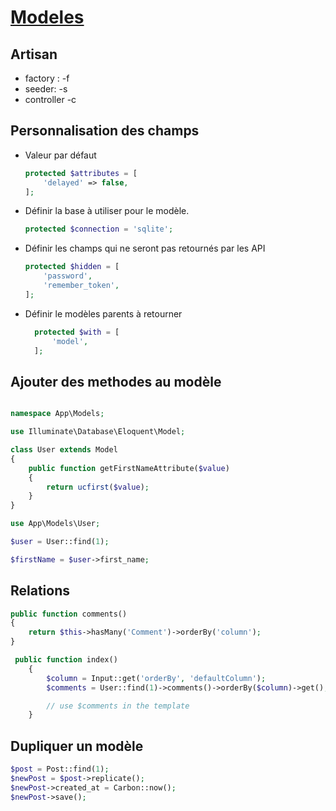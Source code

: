 # [Modeles](readme.md)

## Artisan

* factory : -f
* seeder: -s
* controller -c

## Personnalisation des champs

* Valeur par défaut

    ```php
    protected $attributes = [
        'delayed' => false,
    ];
    ```

* Définir la base à utiliser pour le modèle.

    ```php
    protected $connection = 'sqlite';
    ```

* Définir les champs qui ne seront pas retournés par les API

    ```php
    protected $hidden = [
        'password',
        'remember_token',
    ];
    ```

* Définir le modèles parents à retourner

  ```php
    protected $with = [
        'model',
    ];

## Ajouter des methodes au modèle

```php

namespace App\Models;

use Illuminate\Database\Eloquent\Model;

class User extends Model
{
    public function getFirstNameAttribute($value)
    {
        return ucfirst($value);
    }
}
```

```php
use App\Models\User;

$user = User::find(1);

$firstName = $user->first_name;
```

## Relations

```php
public function comments()
{
    return $this->hasMany('Comment')->orderBy('column');
}
```

```php
 public function index()
    {
        $column = Input::get('orderBy', 'defaultColumn');
        $comments = User::find(1)->comments()->orderBy($column)->get();

        // use $comments in the template
    }
```

## Dupliquer un modèle

```php
$post = Post::find(1);
$newPost = $post->replicate();
$newPost->created_at = Carbon::now();
$newPost->save();
```